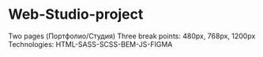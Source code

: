 # Web-Studio-project
Two pages (Портфолио/Студия)
Three break points: 480px, 768px, 1200px    
Technologies: HTML-SASS-SCSS-BEM-JS-FIGMA
